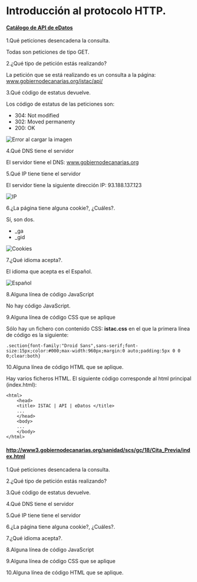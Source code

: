 # Introducción al protocolo HTTP.

#### [Catálogo de API de eDatos](http://www.gobiernodecanarias.org/istac/api/)

1.Qué peticiones desencadena la consulta.

Todas son peticiones de tipo GET.

2.¿Qué tipo de petición estás realizando?

La petición que se está realizando es un consulta a la página: www.gobiernodecanarias.org/istac/api/

3.Qué código de estatus devuelve.

Los código de estatus de las peticiones son:

- 304:  Not modified
- 302:  Moved permanenty
- 200:  OK

![Error al cargar la imagen]()

4.Qué DNS tiene el servidor

El servidor tiene el DNS: www.gobiernodecanarias.org

5.Qué IP tiene tiene el servidor

El servidor tiene la siguiente dirección IP: 93.188.137.123

![IP](https://github.com/Junior808/UyA/blob/master/Pr%C3%A1ctica%201/images/dir_IP.png)

6.¿La página tiene alguna cookie?, ¿Cuáles?.

Sí, son dos.

- _ga
- _gid

![Cookies](https://github.com/Junior808/UyA/blob/master/Pr%C3%A1ctica%201/images/cookies.png)

7.¿Qué idioma acepta?.

El idioma que acepta es el Español.

![Español](https://github.com/Junior808/UyA/blob/master/Pr%C3%A1ctica%201/images/idioma.png)

8.Alguna línea de código JavaScript

No hay código JavaScript.

9.Alguna línea de código CSS que se aplique

Sólo hay un fichero con contenido CSS: **istac.css** en el que la primera línea de código es la siguiente: 

~~~
.section{font-family:"Droid Sans",sans-serif;font-size:15px;color:#000;max-width:960px;margin:0 auto;padding:5px 0 0 0;clear:both}

~~~ 

10.Alguna línea de código HTML que se aplique.

Hay varios ficheros HTML. El siguiente código corresponde al html principal (index.html):

~~~
<html>
    <head>
    <title> ISTAC | API | eDatos </title>
    ...
    </head>
    <body>
    ...
    </body>
</html>
~~~

#### http://www3.gobiernodecanarias.org/sanidad/scs/gc/18/Cita_Previa/index.html

1.Qué peticiones desencadena la consulta.

2.¿Qué tipo de petición estás realizando?

3.Qué código de estatus devuelve.

4.Qué DNS tiene el servidor

5.Qué IP tiene tiene el servidor

6.¿La página tiene alguna cookie?, ¿Cuáles?.

7.¿Qué idioma acepta?.

8.Alguna línea de código JavaScript

9.Alguna línea de código CSS que se aplique

10.Alguna línea de código HTML que se aplique.